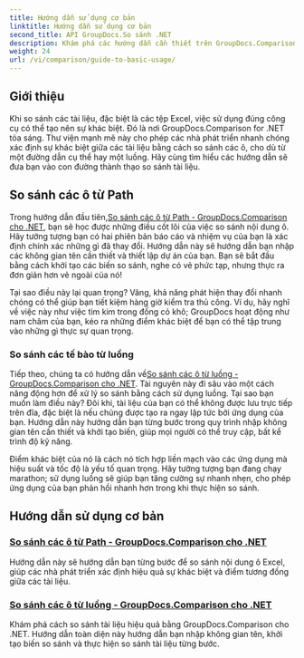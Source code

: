```yaml
---
title: Hướng dẫn sử dụng cơ bản
linktitle: Hướng dẫn sử dụng cơ bản
second_title: API GroupDocs.So sánh .NET
description: Khám phá các hướng dẫn cần thiết trên GroupDocs.Comparison cho .NET để so sánh tài liệu hiệu quả và hiểu biết sâu sắc về phát triển. Tìm hiểu cách so sánh các ô Excel dễ dàng.
weight: 24
url: /vi/comparison/guide-to-basic-usage/
---
```

## Giới thiệu

Khi so sánh các tài liệu, đặc biệt là các tệp Excel, việc sử dụng đúng công cụ có thể tạo nên sự khác biệt. Đó là nơi GroupDocs.Comparison for .NET tỏa sáng. Thư viện mạnh mẽ này cho phép các nhà phát triển nhanh chóng xác định sự khác biệt giữa các tài liệu bằng cách so sánh các ô, cho dù từ một đường dẫn cụ thể hay một luồng. Hãy cùng tìm hiểu các hướng dẫn sẽ đưa bạn vào con đường thành thạo so sánh tài liệu.

## So sánh các ô từ Path

 Trong hướng dẫn đầu tiên,[So sánh các ô từ Path - GroupDocs.Comparison cho .NET](./comparing-cells-from-path/), bạn sẽ học được những điều cốt lõi của việc so sánh nội dung ô. Hãy tưởng tượng bạn có hai phiên bản báo cáo và nhiệm vụ của bạn là xác định chính xác những gì đã thay đổi. Hướng dẫn này sẽ hướng dẫn bạn nhập các không gian tên cần thiết và thiết lập dự án của bạn. Bạn sẽ bắt đầu bằng cách khởi tạo các biến so sánh, nghe có vẻ phức tạp, nhưng thực ra đơn giản hơn vẻ ngoài của nó!

Tại sao điều này lại quan trọng? Vâng, khả năng phát hiện thay đổi nhanh chóng có thể giúp bạn tiết kiệm hàng giờ kiểm tra thủ công. Ví dụ, hãy nghĩ về việc này như việc tìm kim trong đống cỏ khô; GroupDocs hoạt động như nam châm của bạn, kéo ra những điểm khác biệt để bạn có thể tập trung vào những gì thực sự quan trọng.

### So sánh các tế bào từ luồng

 Tiếp theo, chúng ta có hướng dẫn về[So sánh các ô từ luồng - GroupDocs.Comparison cho .NET](./comparing-cells-from-stream/). Tài nguyên này đi sâu vào một cách năng động hơn để xử lý so sánh bằng cách sử dụng luồng. Tại sao bạn muốn làm điều này? Đôi khi, tài liệu của bạn có thể không được lưu trực tiếp trên đĩa, đặc biệt là nếu chúng được tạo ra ngay lập tức bởi ứng dụng của bạn. Hướng dẫn này hướng dẫn bạn từng bước trong quy trình nhập không gian tên cần thiết và khởi tạo biến, giúp mọi người có thể truy cập, bất kể trình độ kỹ năng.

Điểm khác biệt của nó là cách nó tích hợp liền mạch vào các ứng dụng mà hiệu suất và tốc độ là yếu tố quan trọng. Hãy tưởng tượng bạn đang chạy marathon; sử dụng luồng sẽ giúp bạn tăng cường sự nhanh nhẹn, cho phép ứng dụng của bạn phản hồi nhanh hơn trong khi thực hiện so sánh.

## Hướng dẫn sử dụng cơ bản
### [So sánh các ô từ Path - GroupDocs.Comparison cho .NET](./comparing-cells-from-path/)
Hướng dẫn này sẽ hướng dẫn bạn từng bước để so sánh nội dung ô Excel, giúp các nhà phát triển xác định hiệu quả sự khác biệt và điểm tương đồng giữa các tài liệu.
### [So sánh các ô từ luồng - GroupDocs.Comparison cho .NET](./comparing-cells-from-stream/)
Khám phá cách so sánh tài liệu hiệu quả bằng GroupDocs.Comparison cho .NET. Hướng dẫn toàn diện này hướng dẫn bạn nhập không gian tên, khởi tạo biến so sánh và thực hiện so sánh tài liệu từng bước.